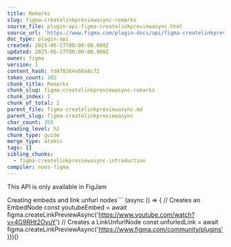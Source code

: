 ```yaml
---
title: Remarks
slug: figma-createlinkpreviewasync-remarks
source_file: plugin-api-figma-createlinkpreviewasync.html
source_url: 'https://www.figma.com/plugin-docs/api/figma-createlinkpreviewasync/'
doc_type: plugin-api
created: 2025-06-27T00:00:00.000Z
updated: 2025-06-27T00:00:00.000Z
owner: figma
version: 1
content_hash: fd4f8364e60a8c72
token_count: 102
chunk_title: Remarks
chunk_slug: figma-createlinkpreviewasync-remarks
chunk_index: 1
chunk_of_total: 2
parent_file: figma-createlinkpreviewasync.md
parent_slug: figma-createlinkpreviewasync
char_count: 355
heading_level: h2
chunk_type: guide
merge_type: atomic
tags: []
sibling_chunks:
  - figma-createlinkpreviewasync-introduction
compiler: noos-figma
---
```


This API is only available in FigJam

Creating embeds and link unfurl nodes```
(async () => { // Creates an EmbedNode const youtubeEmbed = await figma.createLinkPreviewAsync('https://www.youtube.com/watch?v=4G9RHt2OyuY') // Creates a LinkUnfurlNode const unfurledLink = await figma.createLinkPreviewAsync('https://www.figma.com/community/plugins')})()
```
